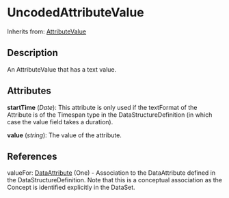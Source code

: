 
# UncodedAttributeValue

Inherits from: [AttributeValue](AttributeValue.md)



## Description

An AttributeValue that has a text value.


## Attributes

**startTime** (*Date*): This attribute is only used if the textFormat of the Attribute is of the Timespan type in the DataStructureDefinition (in which case the value field takes a duration).

**value** (*string*): The value of the attribute.



## References

valueFor: [DataAttribute](DataAttribute.md) (One) - Association to the DataAttribute defined in the DataStructureDefinition. Note that this is a conceptual association as the Concept is identified explicitly in the DataSet.




